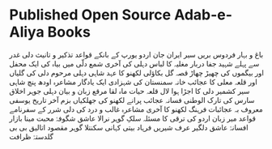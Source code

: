 # Published Open Source Adab-e-Aliya Books

باغ و بہار
فردوس بریں
سیر ایران
جان اردو
یورپ کے بانکے
قواعد تذکیر و تانیث
دلی غدر سے پہلے
شہید جفا
دربار مغلیہ کا لباس
دہلی کی آخری شمع
دلّی میں بیاہ کی ایک محفل اور بیگموں کی چھیڑ چھاڑ
قصہ گل بکاؤلی
لکھنو کا عہد شاہی
دہلی مرحوم
دلی کی گلیاں اور قلعہ معلی کا عجائب خانہ
سمنستان کی شہزادی
ایک یادگار مشاعرہ
اودھ پنچ
شاہی سیر کشمیر
دلی کا اجڑا ہوا لال قلعہ
حیات ماہ لقا
مرقع زبان و بیان دہلی
جوہر اخلاق
سارس کی تارک الوطنی
فسانہ عجائب
پرانے لکھنو کی جھلکیاں
بزم آخر
تاریخ یوسفی معروف بہ عجائبات فرہنگ
لکھنو کا آخری مشاعرہ
 غالب و درد کی دلی
شرر کے سفرنامے
قواعد میر
زبان اردو کی ترقی کا مسئلہ
سلکِ گوہر
نرالا عاشق
شگوفۂ محبت
مینا بازار
افسانۂ عاشق دلگیر عرف شیریں فرہاد
بیتی کہانی
سکنتلا
گوہر مقصود
اتالیق بی بی
گلدستۂ ظرافت
